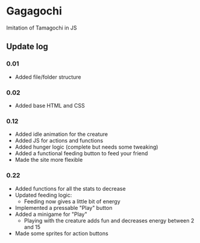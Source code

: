 # Gagagochi

Imitation of Tamagochi in JS


## Update log

### 0.01

- Added file/folder structure

### 0.02

- Added base HTML and CSS

### 0.12

- Added idle animation for the creature
- Added JS for actions and functions
- Added hunger logic (complete but needs some tweaking)
- Added a functional feeding button to feed your friend
- Made the site more flexible

### 0.22
- Added functions for all the stats to decrease
- Updated feeding logic:
    -  Feeding now gives a little bit of energy
- Implemented a pressable "Play" button
- Added a minigame for "Play"
    -  Playing with the creature adds fun and decreases energy between 2 and 15
- Made some sprites for action buttons
